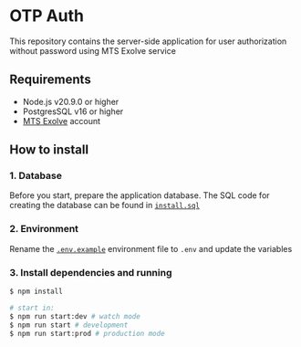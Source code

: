 # OTP Auth

This repository contains the server-side application for user authorization without password using MTS Exolve service

## Requirements

- Node.js v20.9.0 or higher
- PostgresSQL v16 or higher
- [MTS Exolve](https://exolve.ru/) account

## How to install

### 1. Database

Before you start, prepare the application database. The SQL code for creating the database can be found in [`install.sql`](./install.sql)

### 2. Environment

Rename the [`.env.example`](./.env.example) environment file to `.env` and update the variables

### 3. Install dependencies and running

```bash
$ npm install

# start in:
$ npm run start:dev # watch mode
$ npm run start # development
$ npm run start:prod # production mode
```